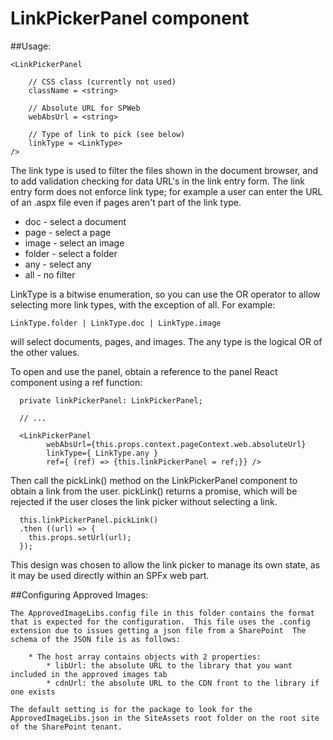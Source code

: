 # LinkPickerPanel component

##Usage:

    <LinkPickerPanel

        // CSS class (currently not used)
        className = <string>

        // Absolute URL for SPWeb
        webAbsUrl = <string>

        // Type of link to pick (see below)
        linkType = <LinkType>
    />

The link type is used to filter the files shown in the document browser, and to add
validation checking for data URL's in the link entry form. The link entry form does not enforce link type; for example a user can enter the URL of an .aspx file even if pages aren't part of the link type.

 * doc - select a document
 * page - select a page
 * image - select an image
 * folder - select a folder
 * any - select any
 * all - no filter

LinkType is a bitwise enumeration, so you can use the OR operator to allow selecting more link types, with the exception of all. For example:

    LinkType.folder | LinkType.doc | LinkType.image

will select documents, pages, and images. The any type is the logical OR of the other values.

To open and use the panel, obtain a reference to the panel React component using a ref function:

      private linkPickerPanel: LinkPickerPanel;

      // ...

      <LinkPickerPanel
            webAbsUrl={this.props.context.pageContext.web.absoluteUrl}
            linkType={ LinkType.any }
            ref={ (ref) => {this.linkPickerPanel = ref;}} />


Then call the pickLink() method on the LinkPickerPanel component to obtain a link from the user. pickLink() returns a promise, which will be rejected if the user closes the link picker without selecting a link.

      this.linkPickerPanel.pickLink()
      .then ((url) => {
        this.props.setUrl(url);
      });

This design was chosen to allow the link picker to manage its own state, as it may be used directly within an SPFx web part.


##Configuring Approved Images:

    The ApprovedImageLibs.config file in this folder contains the format that is expected for the configuration.  This file uses the .config extension due to issues getting a json file from a SharePoint  The schema of the JSON file is as follows:

        * The host array contains objects with 2 properties:
            * libUrl: the absolute URL to the library that you want included in the approved images tab
            * cdnUrl: the absolute URL to the CDN front to the library if one exists
    
    The default setting is for the package to look for the ApprovedImageLibs.json in the SiteAssets root folder on the root site of the SharePoint tenant.
